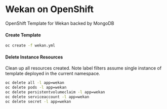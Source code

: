 # Wekan on OpenShift
 
OpenShift Template for Wekan backed by MongoDB
 
#### Create Template
```sh
oc create -f wekan.yml
```
 
#### Delete Instance Resources
Clean up all resources created. Note label filters assume single instance of template deployed in the current namespace.
 
```sh
oc delete all -l app=wekan
oc delete pods -l app=wekan
oc delete persistentvolumeclaim -l app=wekan
oc delete serviceaccount -l app=wekan
oc delete secret -l app=wekan
```
